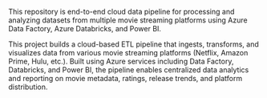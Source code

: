 This repository is end-to-end cloud data pipeline for processing and analyzing datasets from multiple movie streaming platforms using Azure Data Factory, Azure Databricks, and Power BI.

This project builds a cloud-based ETL pipeline that ingests, transforms, and visualizes data from various movie streaming platforms (Netflix, Amazon Prime, Hulu, etc.). Built using Azure services including Data Factory, Databricks, and Power BI, the pipeline enables centralized data analytics and reporting on movie metadata, ratings, release trends, and platform distribution.